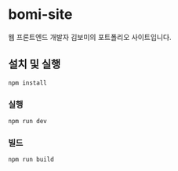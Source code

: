 # bomi-site

웹 프론트엔드 개발자 김보미의 포트폴리오 사이트입니다.

## 설치 및 실행

```sh
npm install
```

### 실행

```sh
npm run dev
```

### 빌드

```sh
npm run build
```
